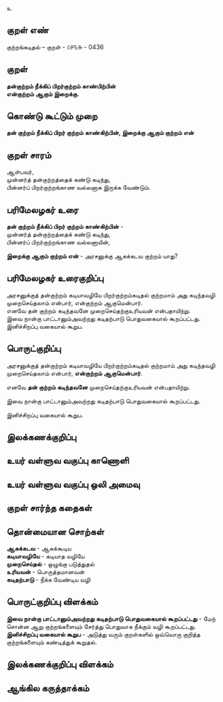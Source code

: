 உ

## குறள் எண் 

குற்றங்கடிதல் – குறள் - ௦௪௩௬ - 0436  

## குறள் 

**தன்குற்றம் நீக்கிப் பிறர்குற்றம் காண்பிற்பின்  
என்குற்றம் ஆகும் இறைக்கு.**

## கொண்டு கூட்டும் முறை

**தன் குற்றம் நீக்கிப் பிறர் குற்றம் காண்கிற்பின், இறைக்கு ஆகும் குற்றம் என்**

## குறள் சாரம் 

ஆள்பவர்,  
முன்னர்த் தன்குற்றத்தைக் கண்டு கடிந்து,  
பின்னர்ப் பிறர்குற்றங்காண வல்லனாக இருக்க வேண்டும்.  

## பரிமேலழகர் உரை

**தன் குற்றம் நீக்கிப் பிறர் குற்றம் காண்கிற்பின்** -  
முன்னர்த் தன்குற்றத்தைக் கண்டு கடிந்து,  
பின்னர்ப் பிறர்குற்றங்காண வல்லனாயின்,  

**இறைக்கு ஆகும் குற்றம் என்** - அரசனுக்கு ஆகக்கடவ குற்றம் யாது? 

## பரிமேலழகர் உரைகுறிப்பு   

அரசனுக்குத் தன்குற்றம் கடியாவழியே பிறர்குற்றம்கடிதல் குற்றமாம் அது கடிந்தவழி முறைசெய்தலாம் என்பார், என்குற்றம் ஆகுமென்பார்.  
எனவே தன் குற்றம் கடிந்தவனே முறைசெய்தற்குஉரியவன் என்பதாயிற்று.  
இவை நான்கு பாட்டானும்அவற்றது கடிதற்பாடு பொதுவகையால் கூறப்பட்டது.  
இனிச்சிறப்பு வகையால் கூறுப.    

## பொருட்குறிப்பு 

அரசனுக்குத் தன்குற்றம் கடியாவழியே பிறர்குற்றம்கடிதல் குற்றமாம் அது கடிந்தவழி முறைசெய்தலாம் என்பார், **என்குற்றம் ஆகுமென்பார்**.  

எனவே **தன் குற்றம் கடிந்தவனே** முறைசெய்தற்குஉரியவன் என்பதாயிற்று.  

இவை நான்கு பாட்டானும்அவற்றது கடிதற்பாடு பொதுவகையால் கூறப்பட்டது.  

இனிச்சிறப்பு வகையால் கூறுப.    

## இலக்கணக்குறிப்பு  


## உயர் வள்ளுவ வகுப்பு காணொளி


## உயர் வள்ளுவ வகுப்பு ஒலி அமைவு 

 
## குறள் சார்ந்த கதைகள் 


## தொன்மையான சொற்கள்

**ஆகக்கடவ** - ஆகக்கூடிய    
**கடியாவழியே** - கடியாத வழியே   
**முறைசெய்தல்** - ஒழுங்கு படுத்துதல்   
**உரியவன்** - பொருத்தமானவன்      
**கடிதற்பாடு** - நீக்க வேண்டிய வழி


## பொருட்குறிப்பு விளக்கம்

**இவை நான்கு பாட்டானும்அவற்றது கடிதற்பாடு பொதுவகையால் கூறப்பட்டது** - மேற் சொன்ன ஆறு குற்றங்களையும் சேர்த்து பொதுவாக நீக்கும் வழி கூறப்பட்டது.    
**இனிச்சிறப்பு வகையால் கூறுப** - அடுத்து வரும் குறள்களில் ஒவ்வொரு குறித்த குற்றங்களையும் கண்டித்துக் கூறுதல். 

## இலக்கணக்குறிப்பு விளக்கம்


## ஆங்கில கருத்தாக்கம் 


